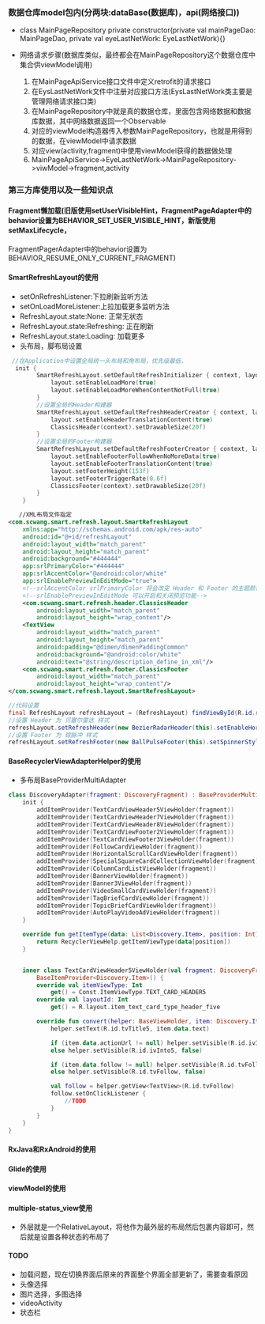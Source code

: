 
### 数据仓库model包内(分两块:dataBase(数据库)，api(网络接口))

- class MainPageRepository private constructor(private val mainPageDao: MainPageDao, private val eyeLastNetWork: EyeLastNetWork){}

- 网络请求步骤(数据库类似，最终都会在MainPageRepository这个数据仓库中集合供viewModel调用)
    1. 在MainPageApiService接口文件中定义retrofit的请求接口
    2. 在EysLastNetWork文件中注册对应接口方法(EysLastNetWork类主要是管理网络请求接口类)
    3. 在MainPageRepository中就是真的数据仓库，里面包含网络数据和数据库数据，其中网络数据返回一个Observable
    4. 对应的viewModel构造器传入参数MainPageRepository，也就是用得到的数据，在viewModel中请求数据
    5. 对应view(activity,fragment)中使用viewModel获得的数据做处理
    6. MainPageApiService->EyeLastNetWork->MainPageRepository->viwModel->fragment,activity
    
    
    

### 第三方库使用以及一些知识点

#### Fragment懒加载(旧版使用setUserVisibleHint，FragmentPageAdapter中的behavior设置为BEHAVIOR_SET_USER_VISIBLE_HINT，新版使用setMaxLifecycle，
FragmentPagerAdapter中的behavior设置为BEHAVIOR_RESUME_ONLY_CURRENT_FRAGMENT)

#### SmartRefreshLayout的使用
- setOnRefreshListener:下拉刷新监听方法
- setOnLoadMoreListener:上拉加载更多监听方法
- RefreshLayout.state:None: 正常无状态
- RefreshLayout.state:Refreshing: 正在刷新
- RefreshLayout.state:Loading: 加载更多
- 头布局，脚布局设置
```kotlin
 //在Application中设置全局统一头布局和角布局，优先级最低，
  init {
        SmartRefreshLayout.setDefaultRefreshInitializer { context, layout ->
            layout.setEnableLoadMore(true)
            layout.setEnableLoadMoreWhenContentNotFull(true)
        }
        //设置全局的Header构建器
        SmartRefreshLayout.setDefaultRefreshHeaderCreator { context, layout ->
            layout.setEnableHeaderTranslationContent(true)
            ClassicsHeader(context).setDrawableSize(20f)
        }
        //设置全局的Footer构建器
        SmartRefreshLayout.setDefaultRefreshFooterCreator { context, layout ->
            layout.setEnableFooterFollowWhenNoMoreData(true)
            layout.setEnableFooterTranslationContent(true)
            layout.setFooterHeight(153f)
            layout.setFooterTriggerRate(0.6f)
            ClassicsFooter(context).setDrawableSize(20f)
        }
    }

```
```xml
   //XML布局文件指定
<com.scwang.smart.refresh.layout.SmartRefreshLayout
    xmlns:app="http://schemas.android.com/apk/res-auto"
    android:id="@+id/refreshLayout"
    android:layout_width="match_parent"
    android:layout_height="match_parent"
    android:background="#444444"
    app:srlPrimaryColor="#444444"
    app:srlAccentColor="@android:color/white"
    app:srlEnablePreviewInEditMode="true">
    <!--srlAccentColor srlPrimaryColor 将会改变 Header 和 Footer 的主题颜色-->
    <!--srlEnablePreviewInEditMode 可以开启和关闭预览功能-->
    <com.scwang.smart.refresh.header.ClassicsHeader
        android:layout_width="match_parent"
        android:layout_height="wrap_content"/>
    <TextView
        android:layout_width="match_parent"
        android:layout_height="match_parent"
        android:padding="@dimen/dimenPaddingCommon"
        android:background="@android:color/white"
        android:text="@string/description_define_in_xml"/>
    <com.scwang.smart.refresh.footer.ClassicsFooter
        android:layout_width="match_parent"
        android:layout_height="wrap_content"/>
</com.scwang.smart.refresh.layout.SmartRefreshLayout>

```
```java
//代码设置
final RefreshLayout refreshLayout = (RefreshLayout) findViewById(R.id.refreshLayout);
//设置 Header 为 贝塞尔雷达 样式
refreshLayout.setRefreshHeader(new BezierRadarHeader(this).setEnableHorizontalDrag(true));
//设置 Footer 为 球脉冲 样式
refreshLayout.setRefreshFooter(new BallPulseFooter(this).setSpinnerStyle(SpinnerStyle.Scale));
```
#### BaseRecyclerViewAdapterHelper的使用
- 多布局BaseProviderMultiAdapter
```kotlin
class DiscoveryAdapter(fragment: DiscoveryFragment) : BaseProviderMultiAdapter<Discovery.Item>() {
    init {
        addItemProvider(TextCardViewHeader5ViewHolder(fragment))
        addItemProvider(TextCardViewHeader7ViewHolder(fragment))
        addItemProvider(TextCardViewHeader8ViewHolder(fragment))
        addItemProvider(TextCardViewFooter2ViewHolder(fragment))
        addItemProvider(TextCardViewFooter3ViewHolder(fragment))
        addItemProvider(FollowCardViewHolder(fragment))
        addItemProvider(HorizontalScrollCardViewHolder(fragment))
        addItemProvider(SpecialSquareCardCollectionViewHolder(fragment))
        addItemProvider(ColumnCardListViewHolder(fragment))
        addItemProvider(BannerViewHolder(fragment))
        addItemProvider(Banner3ViewHolder(fragment))
        addItemProvider(VideoSmallCardViewHolder(fragment))
        addItemProvider(TagBriefCardViewHolder(fragment))
        addItemProvider(TopicBriefCardViewHolder(fragment))
        addItemProvider(AutoPlayVideoAdViewHolder(fragment))
    }

    override fun getItemType(data: List<Discovery.Item>, position: Int): Int {
        return RecyclerViewHelp.getItemViewType(data[position])
    }


    inner class TextCardViewHeader5ViewHolder(val fragment: DiscoveryFragment) :
        BaseItemProvider<Discovery.Item>() {
        override val itemViewType: Int
            get() = Const.ItemViewType.TEXT_CARD_HEADER5
        override val layoutId: Int
            get() = R.layout.item_text_card_type_header_five

        override fun convert(helper: BaseViewHolder, item: Discovery.Item) {
            helper.setText(R.id.tvTitle5, item.data.text)

            if (item.data.actionUrl != null) helper.setVisible(R.id.ivInto5, true)
            else helper.setVisible(R.id.ivInto5, false)

            if (item.data.follow != null) helper.setVisible(R.id.tvFollow, true)
            else helper.setVisible(R.id.tvFollow, false)

            val follow = helper.getView<TextView>(R.id.tvFollow)
            follow.setOnClickListener {
                //TODO
            }
        }
    }
}
```

#### RxJava和RxAndroid的使用
#### Glide的使用
#### viewModel的使用
#### multiple-status_view使用
- 外层就是一个RelativeLayout，将他作为最外层的布局然后包裹内容即可，然后就是设置各种状态的布局了

#### TODO 
- 加载问题，现在切换界面后原来的界面整个界面全部更新了，需要查看原因
- 头像选择
- 图片选择，多图选择
- videoActivity
- 状态栏